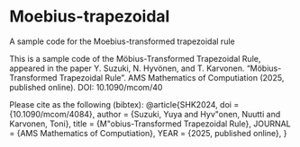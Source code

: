 # Moebius-trapezoidal
A sample code for the Moebius-transformed trapezoidal rule

This is a sample code of the Möbius-Transformed Trapezoidal Rule, appeared in the paper
Y. Suzuki, N. Hyvönen, and T. Karvonen. “Möbius-Transformed Trapezoidal Rule”. AMS
Mathematics of Computiation (2025, published online). DOI: 10.1090/mcom/40


Please cite as the following (bibtex):
@article{SHK2024,
  doi = {10.1090/mcom/4084},
  author = {Suzuki, Yuya and Hyv\"onen, Nuutti and Karvonen, Toni},
  title = {M\"obius-Transformed Trapezoidal Rule},
  JOURNAL = {AMS Mathematics of Computiation},
        YEAR = {2025, published online},
}
